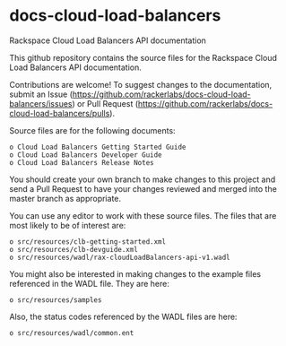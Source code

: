 docs-cloud-load-balancers
=========================

Rackspace Cloud Load Balancers API documentation

This github repository contains the source files for the Rackspace Cloud Load Balancers API documentation. 

Contributions are welcome! To suggest changes to the documentation, submit an Issue (https://github.com/rackerlabs/docs-cloud-load-balancers/issues) or Pull Request (https://github.com/rackerlabs/docs-cloud-load-balancers/pulls).

Source files are for the following documents:

    o Cloud Load Balancers Getting Started Guide
    o Cloud Load Balancers Developer Guide
    o Cloud Load Balancers Release Notes

You should create your own branch to make changes to this project and send a Pull Request to have your changes
reviewed and merged into the master branch as appropriate.

You can use any editor to work with these source files. The files that are most likely to be of interest are:

    o src/resources/clb-getting-started.xml 
    o src/resources/clb-devguide.xml
    o src/resources/wadl/rax-cloudLoadBalancers-api-v1.wadl

You might also be interested in making changes to the example files referenced in the WADL file. They are here:

    o src/resources/samples

Also, the status codes referenced by the WADL files are here:

    o src/resources/wadl/common.ent


